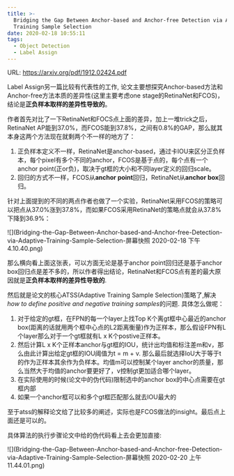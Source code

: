 ```yaml
---
title: >-
  Bridging the Gap Between Anchor-based and Anchor-free Detection via Adaptive
  Training Sample Selection
date: 2020-02-18 10:55:11
tags:
  - Object Detection
  - Label Assign
---
```

URL: https://arxiv.org/pdf/1912.02424.pdf

Label Assign另一篇比较有代表性的工作, 论文主要想探究Anchor-based方法和Anchor-free方法本质的差异性(这里主要考虑one stage的RetinaNet和FCOS)，结论是**正负样本取样的差异性导致的**。

作者首先对比了一下RetinaNet和FOCS点上面的差异，加上一堆trick之后，RetinaNet AP能到37.0%，而FCOS能到37.8%，之间有0.8%的GAP，那么就其本身这两个方法现在就剩两个不一样的地方了：

1. 正负样本定义不一样，RetinaNet是anchor-based，通过卡IOU来区分正负样本，每个pixel有多个不同的anchor，FCOS是基于点的，每个点有一个anchor point(正or负)，取决于gt框的大小和不同layer定义的回归scale。
2. 回归的方式不一样，FCOS从**anchor point**回归，RetinaNet从**anchor box**回归。

针对上面提到的不同的两点作者也做了一个实验，RetinaNet采用FCOS的策略可以把点从37.0%涨到37.8%，而如果FCOS采用RetinaNet的策略点就会从37.8%下降到36.9%：

![](Bridging-the-Gap-Between-Anchor-based-and-Anchor-free-Detection-via-Adaptive-Training-Sample-Selection-屏幕快照 2020-02-18 下午4.10.40.png)

那么横向看上面这张表，可以方面无论是基于anchor point回归还是基于anchor box回归点是差不多的，所以作者得出结论，RetinaNet和FCOS点有差的最大原因就是**正负样本取样的差异性导致的**.

然后就是论文的核心ATSS(Adaptive Training Sample Selection)策略了,解决*how to define positive and negative training samples*的问题.
具体怎么做呢：
1. 对于给定的gt框，在FPN的每一个layer上找Top K个离gt框中心最近的anchor box(距离的话就用两个框中心点的L2距离衡量)作为正样本，那么假设FPN有L个layer那么对于一个gt框就有L x K个postive正样本。
2. 然后计算L x K个正样本anchor与gt框的IOU，统计出均值和标注差m和v，那么由此计算出给定gt框的IOU阈值为t = m + v. 那么最后就选择IoU大于等于t的作为正样本其余作为负样本。均值m可以控制某个layer anchor的质量，那么当然大于均值的anchor要更好了，v控制gt更加适合哪个layer。
3. 在实际使用的时候(论文中的伪代码)限制选中的anchor box的中心点需要在gt框内部
4. 如果一个anchor框可以和多个gt框匹配那么就去IOU最大的

至于atss的解释论文给了比较多的阐述，实际也是FCOS做法的insight。最后点上面还是可以的。

具体算法的执行步骤论文中给的伪代码看上去会更加直接:

![](Bridging-the-Gap-Between-Anchor-based-and-Anchor-free-Detection-via-Adaptive-Training-Sample-Selection-屏幕快照 2020-02-20 上午11.44.01.png)
